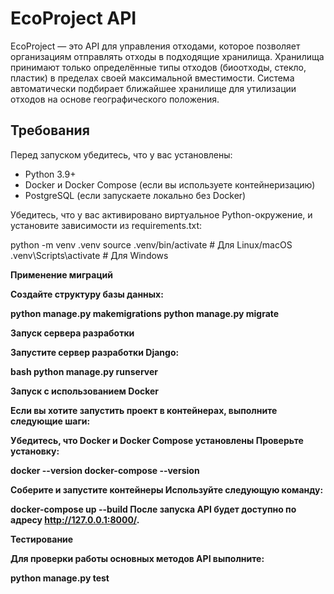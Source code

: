 # EcoProject API

EcoProject — это API для управления отходами, которое позволяет организациям отправлять отходы в подходящие хранилища. Хранилища принимают только определённые типы отходов (биоотходы, стекло, пластик) в пределах своей максимальной вместимости. Система автоматически подбирает ближайшее хранилище для утилизации отходов на основе географического положения.

## Требования
Перед запуском убедитесь, что у вас установлены:
- Python 3.9+
- Docker и Docker Compose (если вы используете контейнеризацию)
- PostgreSQL (если запускаете локально без Docker)

Убедитесь, что у вас активировано виртуальное Python-окружение, и установите зависимости из requirements.txt:

python -m venv .venv
source .venv/bin/activate  # Для Linux/macOS
.venv\Scripts\activate     # Для Windows


<b>Применение миграций

Создайте структуру базы данных:

python manage.py makemigrations
python manage.py migrate

<b>Запуск сервера разработки

Запустите сервер разработки Django:

bash
python manage.py runserver

<b>Запуск с использованием Docker

Если вы хотите запустить проект в контейнерах, выполните следующие шаги:

Убедитесь, что Docker и Docker Compose установлены
Проверьте установку:


docker --version
docker-compose --version

Соберите и запустите контейнеры
Используйте следующую команду:

docker-compose up --build
После запуска API будет доступно по адресу http://127.0.0.1:8000/.

<b>Тестирование

Для проверки работы основных методов API выполните:

python manage.py test

